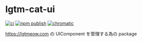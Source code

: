 # lgtm-cat-ui

[![ci](https://github.com/nekochans/lgtm-cat-ui/actions/workflows/ci.yml/badge.svg)](https://github.com/nekochans/lgtm-cat-ui/actions/workflows/ci.yml)
[![npm publish](https://github.com/nekochans/lgtm-cat-ui/actions/workflows/npm-publish.yml/badge.svg)](https://github.com/nekochans/lgtm-cat-ui/actions/workflows/npm-publish.yml)
[![chromatic](https://github.com/nekochans/lgtm-cat-ui/actions/workflows/chromatic.yml/badge.svg)](https://github.com/nekochans/lgtm-cat-ui/actions/workflows/chromatic.yml)

https://lgtmeow.com の UIComponent を管理する為の package

